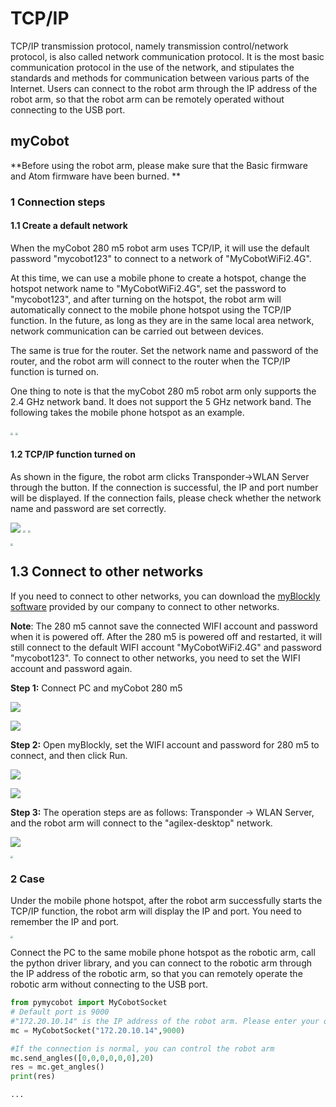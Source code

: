 # TCP/IP

TCP/IP transmission protocol, namely transmission control/network protocol, is also called network communication protocol. It is the most basic communication protocol in the use of the network, and stipulates the standards and methods for communication between various parts of the Internet. Users can connect to the robot arm through the IP address of the robot arm, so that the robot arm can be remotely operated without connecting to the USB port.

## myCobot

**Before using the robot arm, please make sure that the Basic firmware and Atom firmware have been burned. **

### 1 Connection steps

#### 1.1 Create a default network

When the myCobot 280 m5 robot arm uses TCP/IP, it will use the default password "mycobot123" to connect to a network of "MyCobotWiFi2.4G".

At this time, we can use a mobile phone to create a hotspot, change the hotspot network name to "MyCobotWiFi2.4G", set the password to "mycobot123", and after turning on the hotspot, the robot arm will automatically connect to the mobile phone hotspot using the TCP/IP function. In the future, as long as they are in the same local area network, network communication can be carried out between devices.

The same is true for the router. Set the network name and password of the router, and the robot arm will connect to the router when the TCP/IP function is turned on.

One thing to note is that the myCobot 280 m5 robot arm only supports the 2.4 GHz network band. It does not support the 5 GHz network band. The following takes the mobile phone hotspot as an example.

<img src="../../../resources\3-FunctionsAndApplications\6.developmentGuide\python\TCPorIP/hotspot1.jpg" style="zoom: 25%;" />

<img src="../../../resources\3-FunctionsAndApplications\6.developmentGuide\python\TCPorIP/hotspot2.jpg" style="zoom: 25%;" />

#### 1.2 TCP/IP function turned on

As shown in the figure, the robot arm clicks Transponder->WLAN Server through the button. If the connection is successful, the IP and port number will be displayed. If the connection fails, please check whether the network name and password are set correctly.

![](../../../resources\3-FunctionsAndApplications\6.developmentGuide\python\TCPorIP//Transponder.jpg) 
<img src="../../../resources\3-FunctionsAndApplications\6.developmentGuide\python\TCPorIP/WLAN Server1.jpg" style="zoom: 25%;" /> 
<img src=" ../../../resources\3-FunctionsAndApplications\6.developmentGuide\python\TCPorIP//wificonnecting.jpg" style="zoom: 25%;" /> 

<img src=" ../../../resources\3-FunctionsAndApplications\6.developmentGuide\python\TCPorIP/移动链接.jpg" style="zoom: 25%;" />

## 1.3 Connect to other networks

If you need to connect to other networks, you can download the [myBlockly software](https://www.elephantrobotics.com/download/) provided by our company to connect to other networks.

**Note**: The 280 m5 cannot save the connected WIFI account and password when it is powered off. After the 280 m5 is powered off and restarted, it will still connect to the default WIFI account "MyCobotWiFi2.4G" and password "mycobot123". To connect to other networks, you need to set the WIFI account and password again.

**Step 1:** Connect PC and myCobot 280 m5

![](../../../resources\3-FunctionsAndApplications\6.developmentGuide\python\TCPorIP/OtherNetworks.png)

![](../../../resources\3-FunctionsAndApplications\6.developmentGuide\python\TCPorIP/OtherNetworks2.png)

**Step 2:** Open myBlockly, set the WIFI account and password for 280 m5 to connect, and then click Run.

![](../../../resources\3-FunctionsAndApplications\6.developmentGuide\python\TCPorIP/OtherNetworks30.png)

![](../../../resources\3-FunctionsAndApplications\6.developmentGuide\python\TCPorIP/OtherNetworks40.png)

**Step 3:** The operation steps are as follows: Transponder -> WLAN Server, and the robot arm will connect to the "agilex-desktop" network.

![](../../../resources\3-FunctionsAndApplications\6.developmentGuide\python\TCPorIP/Transponder.jpg)

<img src="../../../resources\3-FunctionsAndApplications\6.developmentGuide\python\TCPorIP/WLAN Server1.jpg" style="zoom: 25%;" />

### 2 Case

Under the mobile phone hotspot, after the robot arm successfully starts the TCP/IP function, the robot arm will display the IP and port. You need to remember the IP and port.

<img src="../../../resources\3-FunctionsAndApplications\6.developmentGuide\python\TCPorIP/successfulconnected.jpg" style="zoom: 25%;" />

Connect the PC to the same mobile phone hotspot as the robotic arm, call the python driver library, and you can connect to the robotic arm through the IP address of the robotic arm, so that you can remotely operate the robotic arm without connecting to the USB port.

```python
from pymycobot import MyCobotSocket
# Default port is 9000
#"172.20.10.14" is the IP address of the robot arm. Please enter your own IP address of the robot arm
mc = MyCobotSocket("172.20.10.14",9000)

#If the connection is normal, you can control the robot arm
mc.send_angles([0,0,0,0,0,0],20)
res = mc.get_angles()
print(res)

...
```